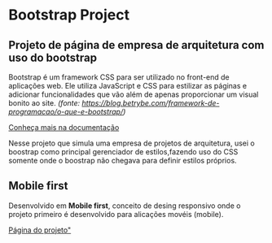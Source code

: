 # Bootstrap Project

## Projeto de página de empresa de arquitetura com uso do bootstrap

Bootstrap é um framework CSS para ser utilizado no front-end de aplicações web. Ele utiliza JavaScript e CSS para estilizar as páginas e adicionar funcionalidades que vão além de apenas proporcionar um visual bonito ao site. *(fonte: https://blog.betrybe.com/framework-de-programacao/o-que-e-bootstrap/)*

<a href="https://getbootstrap.com/">Conheça mais na documentação</a>

Nesse projeto que simula uma empresa de projetos de arquitetura, usei o boostrap como principal gerenciador de estilos,fazendo uso do CSS somente onde o boostrap não chegava para definir estilos próprios.

## Mobile first

Desenvolvido em **Mobile first**, conceito de desing responsivo onde o projeto primeiro é desenvolvido para alicações movéis (mobile).

<a href="https://cristinapineda.github.io/boostrap-project/">Página do projeto"</a>